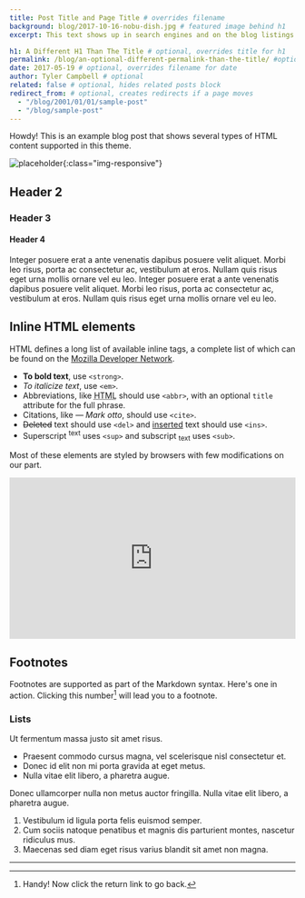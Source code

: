 ```yaml
---
title: Post Title and Page Title # overrides filename
background: blog/2017-10-16-nobu-dish.jpg # featured image behind h1
excerpt: This text shows up in search engines and on the blog listings page. # for seo previews

h1: A Different H1 Than The Title # optional, overrides title for h1
permalink: /blog/an-optional-different-permalink-than-the-title/ #optional, overrides filename/title for url
date: 2017-05-19 # optional, overrides filename for date
author: Tyler Campbell # optional
related: false # optional, hides related posts block
redirect_from: # optional, creates redirects if a page moves
  - "/blog/2001/01/01/sample-post"
  - "/blog/sample-post"
---
```


Howdy! This is an example blog post that shows several types of HTML content supported in this theme.

![placeholder](http://placehold.it/800x200 "RESPONSIVE image"){:class="img-responsive"}

## Header 2

### Header 3

#### Header 4

Integer posuere erat a ante venenatis dapibus posuere velit aliquet. Morbi leo risus, porta ac consectetur ac, vestibulum at eros. Nullam quis risus eget urna mollis ornare vel eu leo. Integer posuere erat a ante venenatis dapibus posuere velit aliquet. Morbi leo risus, porta ac consectetur ac, vestibulum at eros. Nullam quis risus eget urna mollis ornare vel eu leo.

## Inline HTML elements

HTML defines a long list of available inline tags, a complete list of which can be found on the [Mozilla Developer Network](https://developer.mozilla.org/en-US/docs/Web/HTML/Element).

- **To bold text**, use `<strong>`.
- *To italicize text*, use `<em>`.
- Abbreviations, like <abbr title="HyperText Markup Langage">HTML</abbr> should use `<abbr>`, with an optional `title` attribute for the full phrase.
- Citations, like <cite>&mdash; Mark otto</cite>, should use `<cite>`.
- <del>Deleted</del> text should use `<del>` and <ins>inserted</ins> text should use `<ins>`.
- Superscript <sup>text</sup> uses `<sup>` and subscript <sub>text</sub> uses `<sub>`.

Most of these elements are styled by browsers with few modifications on our part.

<style>.embed-container { position: relative; padding-bottom: 56.25%; height: 0; overflow: hidden; max-width: 100%; height: auto; } .embed-container iframe, .embed-container object, .embed-container embed { position: absolute; top: 0; left: 0; width: 100%; height: 100%; }</style><div class='embed-container'><iframe src="https://player.vimeo.com/video/229428936" width="480" height="380" frameborder="0" webkitallowfullscreen mozallowfullscreen allowfullscreen></iframe></div>

## Footnotes

Footnotes are supported as part of the Markdown syntax. Here's one in action. Clicking this number[^fn-sample_footnote] will lead you to a footnote.

### Lists

Ut fermentum massa justo sit amet risus.

* Praesent commodo cursus magna, vel scelerisque nisl consectetur et.
* Donec id elit non mi porta gravida at eget metus.
* Nulla vitae elit libero, a pharetra augue.

Donec ullamcorper nulla non metus auctor fringilla. Nulla vitae elit libero, a pharetra augue.

1. Vestibulum id ligula porta felis euismod semper.
2. Cum sociis natoque penatibus et magnis dis parturient montes, nascetur ridiculus mus.
3. Maecenas sed diam eget risus varius blandit sit amet non magna.


-----

[^fn-sample_footnote]: Handy! Now click the return link to go back.
